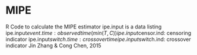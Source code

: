 # MIPE
R Code to calculate the MIPE estimator
ipe.input is a data listing
ipe.input$event.time: observed time (min(T,C))
ipe.input$censor.ind: censoring indicator
ipe.input$switch.time: crossover time 
ipe.input$switch.ind: crossover indicator
Jin Zhang & Cong Chen, 2015
